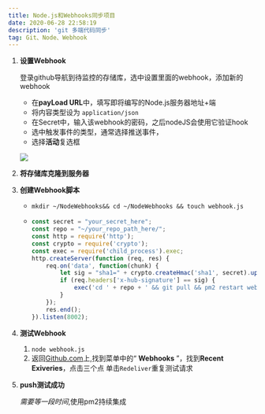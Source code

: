 ```yaml
---
title: Node.js和Webhooks同步项目
date: 2020-06-28 22:58:19
description: 'git 多端代码同步'
tag: Git、Node、Webhook
---
```


1. **设置Webhook**

   登录github导航到待监控的存储库，选中设置里面的webhook，添加新的webhook

   * 在**payLoad URL**中，填写即将编写的Node.js服务器地址+端
   * 将内容类型设为 `application/json`
   * 在Secret中，输入该webhook的密码，之后nodeJS会使用它验证hook
   * 选中触发事件的类型，通常选择推送事件，
   * 选择**活动**复选框

   ![](http://img.massivejohn.com/webhook.png)

2. **将存储库克隆到服务器**

3. **创建Webhook脚本**

   * `mkdir ~/NodeWebhooks&& cd ~/NodeWebhooks && touch webhook.js `

   * ```javascript
     const secret = "your_secret_here";
     const repo = "~/your_repo_path_here/";
     const http = require('http');
     const crypto = require('crypto');
     const exec = require('child_process').exec;
     http.createServer(function (req, res) {
         req.on('data', function(chunk) {
             let sig = "sha1=" + crypto.createHmac('sha1', secret).update(chunk.toString()).digest('hex');
             if (req.headers['x-hub-signature'] == sig) {
                 exec('cd ' + repo + ' && git pull && pm2 restart webhook');
             }
         });
         res.end();
     }).listen(8002);
     ```

4. **测试Webhook**

   1. `node webhook.js`
   2. 返回[Github.com](https://github.com/)上,找到菜单中的“ **Webhooks** ”，找到**Recent Exiveries**，点击三个点 单击`Redeliver`重复测试请求

5. **push测试成功**

   *需要等一段时间*,使用pm2持续集成